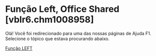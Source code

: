 
# Função Left, Office Shared [vblr6.chm1008958]

Olá! Você foi redirecionado para uma das nossas páginas de Ajuda F1. Selecione o tópico que estava procurando abaixo.

[Função LEFT](http://msdn.microsoft.com/library/2835aa57-6273-8f72-4ee8-ec19df26c5d9%28Office.15%29.aspx)
